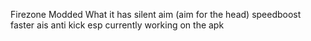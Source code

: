  Firezone Modded What it has silent aim (aim for the head)  speedboost  faster ais  anti kick esp currently working on the apk
